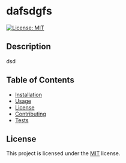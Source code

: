 # dafsdgfs
 [![License: MIT](https://img.shields.io/badge/License-MIT-yellow.svg)](https://opensource.org/licenses/MIT)
 ## Description
dsd
  ## Table of Contents
  - [Installation](#installation)
  - [Usage](#usage)
  - [License](#license)
  - [Contributing](#contributing)
  - [Tests](#tests)
  
   ## License
This project is licensed under the [MIT](./LICENSE) license.